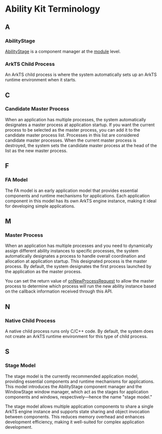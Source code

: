 # Ability Kit Terminology

<!--Kit: Ability Kit-->
<!--Subsystem: Ability-->
<!--Owner: @ccllee1-->
<!--Designer: @ccllee1-->
<!--Tester: @lixueqing513-->
<!--Adviser: @huipeizi-->

## A

### AbilityStage

[AbilityStage](../reference/apis-ability-kit/js-apis-app-ability-abilityStage.md) is a component manager at the [module](../quick-start/application-package-overview.md#multi-module-design-mechanism) level.

### ArkTS Child Process

An ArkTS child process is where the system automatically sets up an ArkTS runtime environment when it starts.


## C

### Candidate Master Process

When an application has multiple processes, the system automatically designates a master process at application startup. If you want the current process to be selected as the master process, you can add it to the candidate master process list. Processes in this list are considered candidate master processes. When the current master process is destroyed, the system sets the candidate master process at the head of the list as the new master process.


## F

### FA Model

The FA model is an early application model that provides essential components and runtime mechanisms for applications. Each application component in this model has its own ArkTS engine instance, making it ideal for developing simple applications.


## M

### Master Process

When an application has multiple processes and you need to dynamically assign different ability instances to specific processes, the system automatically designates a process to handle overall coordination and allocation at application startup. This designated process is the master process. By default, the system designates the first process launched by the application as the master process.

You can set the return value of [onNewProcessRequest](../reference/apis-ability-kit/js-apis-app-ability-abilityStage.md#onnewprocessrequest11) to allow the master process to determine which process will run the new ability instance based on the callback information received through this API.


## N

### Native Child Process

A native child process runs only C/C++ code. By default, the system does not create an ArkTS runtime environment for this type of child process.

## S

### Stage Model

The stage model is the currently recommended application model, providing essential components and runtime mechanisms for applications. This model introduces the AbilityStage component manager and the WindowStage window manager, which act as the stages for application components and windows, respectively—hence the name "stage model."

The stage model allows multiple application components to share a single ArkTS engine instance and supports state sharing and object invocation between components. This reduces memory overhead and enhances development efficiency, making it well-suited for complex application development.
